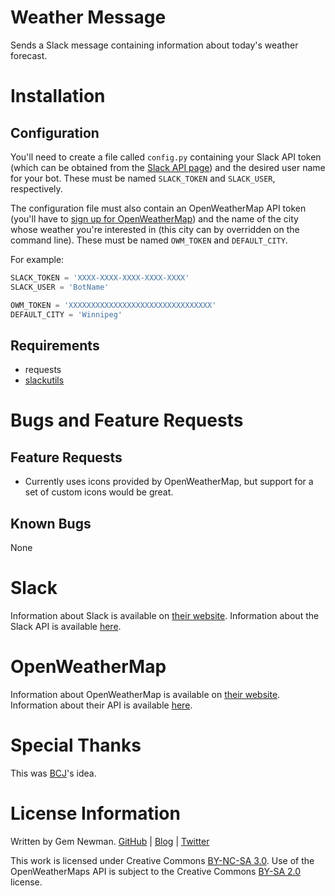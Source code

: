 Weather Message
===============

Sends a Slack message containing information about today's weather forecast.

Installation
============

Configuration
-------------

You'll need to create a file called `config.py` containing your Slack API token (which can be obtained from the [Slack API page](http://api.slack.com)) and the desired user name for your bot. These must be named `SLACK_TOKEN` and `SLACK_USER`, respectively.

The configuration file must also contain an OpenWeatherMap API token (you'll have to [sign up for OpenWeatherMap](http://openweathermap.org/appid)) and the name of the city whose weather you're interested in (this city can by overridden on the command line). These must be named `OWM_TOKEN` and `DEFAULT_CITY`.

For example:

```python
SLACK_TOKEN = 'XXXX-XXXX-XXXX-XXXX-XXXX'
SLACK_USER = 'BotName'

OWM_TOKEN = 'XXXXXXXXXXXXXXXXXXXXXXXXXXXXXXXX'
DEFAULT_CITY = 'Winnipeg'
```

Requirements
------------

* requests
* [slackutils](https://github.com/spurll/slackutils/)

Bugs and Feature Requests
=========================

Feature Requests
----------------

* Currently uses icons provided by OpenWeatherMap, but support for a set of custom icons would be great.

Known Bugs
----------

None

Slack
=====

Information about Slack is available on [their website](http://www.slack.com). Information about the Slack API is available [here](http://api.slack.com).

OpenWeatherMap
==============

Information about OpenWeatherMap is available on [their website](http://openweathermap.org). Information about their API is available [here](http://openweathermap.org/api).

Special Thanks
==============

This was [BCJ](https://github.com/bcj)'s idea.

License Information
===================

Written by Gem Newman. [GitHub](https://github.com/spurll/) | [Blog](http://www.startleddisbelief.com) | [Twitter](https://twitter.com/spurll)

This work is licensed under Creative Commons [BY-NC-SA 3.0](https://creativecommons.org/licenses/by-nc-sa/3.0/). Use of the OpenWeatherMaps API is subject to the Creative Commons [BY-SA 2.0](http://creativecommons.org/licenses/by-sa/2.0/) license.

